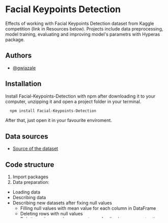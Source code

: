 # Facial Keypoints Detection

Effects of working with Facial Keypoints Detection dataset from Kaggle competition (link in Resources below). Projects include data preprocessing, model training, evaluating and improving model's parametrs with Hyperas package.



## Authors

- [@gwiazale](https://github.com/gwiazale)


## Installation

Install Facial-Keypoints-Detection with npm after downloading it to your computer, unzipping it and open a project folder in your terminal.

```bash
  npm install Facial-Keypoints-Detection
```
After that, just open it in your favourite enviroment.    
## Data sources

 - [Source of the dataset](https://www.kaggle.com/competitions/facial-keypoints-detection/data)



## Code structure

1. Import packages
2. Data preparation:
- Loading data
- Describing data
- Describing new datasets after fixing null values
    - Filling null values with mean value for each column in DataFrame
    - Deleting rows with null values
    - Deleting columns, where percentage of null values are greater than 1%, rest is filled with mean value of the column
- Results of fixing null values
    - Filling null values with mean value for each column in DataFrame
    - Deleting rows with null values
    - Deleting columns, where percentage of null values are greater than 1%, rest is filled with mean value of the column
3. Models for:
- Filling null values with mean value for each column in DataFrame
    - Model evaluation
- Deleting rows with null values
    - Model evaluation
- Deleting columns, where percentage of null values are greater than 1%, rest is filled with mean value of the column
    - Model evaluation
Parametrs of the models were improved with my Google Colab project, where is a script of choosing best params using Hyperas package.
4. Submission results


## Results and evaluation

Results of training and validating the first model:

![Alt text](/Facial-Keypoints-Detection/Results of model 1.png?raw=true "Results of model 1")

Predicting (x, y) locations of eyes, nose and mouth for the first model performs:

![Alt text](/Facial-Keypoints-Detection/Prediction of model 1.png?raw=true "Prediction of model 1")

Results of training and validating the second model:

![Alt text](/Facial-Keypoints-Detection/Results of model 2.png?raw=true "Results of model 2")

Predicting (x, y) locations of eyes, nose and mouth for the second model performs:

![Alt text](/Facial-Keypoints-Detection/Predictions of model 2.png?raw=true "Predictions of model 2")

Results of training and validating the third model:

![Alt text](/Facial-Keypoints-Detection/Results of model 3.png?raw=true "Results of model 3")

Predicting (x, y) locations of eyes, nose and mouth for the third model performs:

![Alt text](/Facial-Keypoints-Detection/Predictions of model 3.png?raw=true "Predictions of model 3")

## Future work

Proposition to improve the predictions are:
- improving model architecture
- choosing another way to data preprocessing (e.g. data augmentation for the second dataset, choose another solution to filling null values than mean value of the feature).



## Resources

 - [Code of Nagasai user of Kaggle community](https://www.kaggle.com/code/nagasai524/facial-keypoint-detection-using-cnn#Future-Scope)
 - [Code of Diaa Eldiyn Essam user of Kaggle community](https://www.kaggle.com/code/diaaessam/face-landmarks-detection#Architecture-2)
 - [A guide to an efficient way to build neural network architectures- Part I](https://towardsdatascience.com/a-guide-to-an-efficient-way-to-build-neural-network-architectures-part-ii-hyper-parameter-42efca01e5d7)
 - [A guide to an efficient way to build neural network architectures- Part II](https://towardsdatascience.com/a-guide-to-an-efficient-way-to-build-neural-network-architectures-part-i-hyper-parameter-8129009f131b)
 - [How to deal with Missing Values in Machine Learning](https://medium.com/geekculture/how-to-deal-with-missing-values-in-machine-learning-98e47f025b9c)
